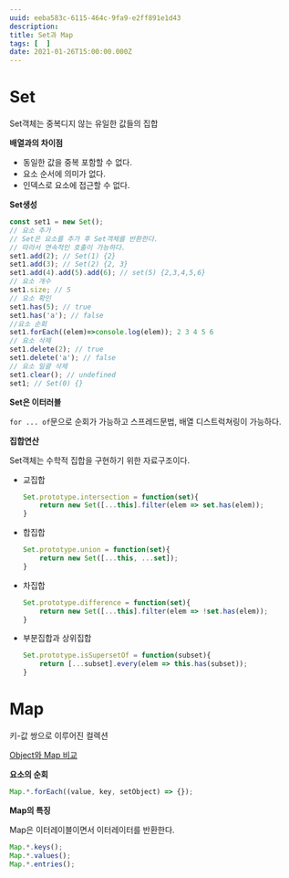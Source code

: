 ```yaml
---
uuid: eeba583c-6115-464c-9fa9-e2ff891e1d43
description: 
title: Set과 Map
tags: [  ]
date: 2021-01-26T15:00:00.000Z
---
```








# Set

Set객체는 중복디지 않는 유일한 값들의 집합

**배열과의 차이점**

- 동일한 값을 중복 포함할 수 없다.
- 요소 순서에 의미가 없다.
- 인덱스로 요소에 접근할 수 없다.

**Set생성**

```jsx
const set1 = new Set();
// 요소 추가
// Set은 요소를 추가 후 Set객체를 반환한다.
// 따라서 연속적인 호출이 가능하다.
set1.add(2); // Set(1) {2}
set1.add(3); // Set(2) {2, 3}
set1.add(4).add(5).add(6); // set(5) {2,3,4,5,6}
// 요소 개수
set1.size; // 5
// 요소 확인
set1.has(5); // true
set1.has('a'); // false
//요소 순회
set1.forEach((elem)=>console.log(elem)); 2 3 4 5 6
// 요소 삭제
set1.delete(2); // true
set1.delete('a'); // false
// 요소 일괄 삭제
set1.clear(); // undefined
set1; // Set(0) {}
```

**Set은 이터러블**

`for ... of`문으로 순회가 가능하고 스프레드문법, 배열 디스트럭쳐링이 가능하다.

**집합연산**

Set객체는 수학적 집합을 구현하기 위한 자료구조이다.

- 교집합
    
    ```jsx
    Set.prototype.intersection = function(set){
    	return new Set([...this].filter(elem => set.has(elem));
    }
    ```
    
- 합집합
    
    ```jsx
    Set.prototype.union = function(set){
    	return new Set([...this, ...set]);
    }
    ```
    
- 차집합
    
    ```jsx
    Set.prototype.difference = function(set){
    	return new Set([...this].filter(elem => !set.has(elem));
    }
    ```
    
- 부분집합과 상위집합
    
    ```jsx
    Set.prototype.isSupersetOf = function(subset){
    	return [...subset].every(elem => this.has(subset));
    }
    ```
    

# Map

키-값 쌍으로 이루어진 컬렉션

[Object와 Map 비교](Object%E1%84%8B%E1%85%AA%20Map%20%E1%84%87%E1%85%B5%E1%84%80%E1%85%AD%20272afd9eae0a483b8ebae52e36eccfee.md) 

**요소의 순회**

```jsx
Map.*.forEach((value, key, setObject) => {});
```

**Map의 특징**

Map은 이터레이블이면서 이터레이터를 반환한다.

```jsx
Map.*.keys();
Map.*.values();
Map.*.entries();
```